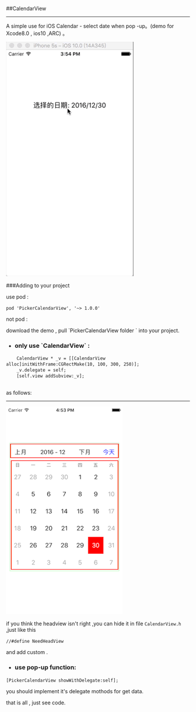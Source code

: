 ##CalendarView
<hr>
A simple use for iOS Calendar - select date when pop -up。(demo for Xcode8.0 , ios10 ,ARC) 。   


![CalendarView](https://raw.githubusercontent.com/Light413/images/master/CalendarView_demo.gif)

###Adding to your project

 use pod : <br>

```
pod 'PickerCalendarView', '~> 1.0.0'

```

 not pod : <br>
  
 download the demo , pull \`PickerCalendarView folder \` into your project.

*  ### only use \`CalendarView\` :

```
    CalendarView * _v = [[CalendarView alloc]initWithFrame:CGRectMake(10, 100, 300, 250)];
    _v.delegate = self;
    [self.view addSubview:_v];
    
```

as follows: <hr>
![CalendarView](https://raw.githubusercontent.com/Light413/images/master/CalendarView_base.png)

if you think the headview isn't right ,you can hide it in file `CalendarView.h` ,just like  this<br>

```
//#define NeedHeadView

```
and add custom .

* ### use pop-up function:

 ```
 [PickerCalendarView showWithDelegate:self];
 
 ```

you should implement it's delegate mothods for get data. 

that is all , just see code.

